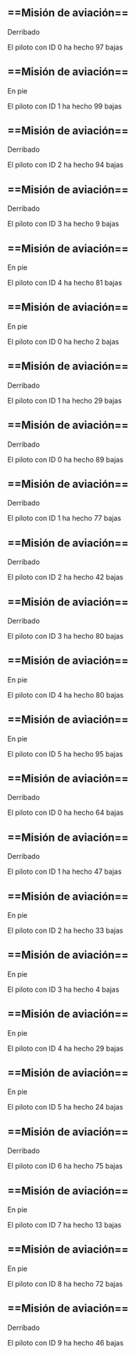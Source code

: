 ## ==Misión de aviación==

Derribado

El piloto con ID 0 ha hecho 97 bajas

## ==Misión de aviación==

En pie

El piloto con ID 1 ha hecho 99 bajas

## ==Misión de aviación==

Derribado

El piloto con ID 2 ha hecho 94 bajas

## ==Misión de aviación==

Derribado

El piloto con ID 3 ha hecho 9 bajas

## ==Misión de aviación==

En pie

El piloto con ID 4 ha hecho 81 bajas

## ==Misión de aviación==

En pie

El piloto con ID 0 ha hecho 2 bajas

## ==Misión de aviación==

Derribado

El piloto con ID 1 ha hecho 29 bajas

## ==Misión de aviación==

Derribado

El piloto con ID 0 ha hecho 89 bajas

## ==Misión de aviación==

Derribado

El piloto con ID 1 ha hecho 77 bajas

## ==Misión de aviación==

Derribado

El piloto con ID 2 ha hecho 42 bajas

## ==Misión de aviación==

Derribado

El piloto con ID 3 ha hecho 80 bajas

## ==Misión de aviación==

En pie

El piloto con ID 4 ha hecho 80 bajas

## ==Misión de aviación==

En pie

El piloto con ID 5 ha hecho 95 bajas

## ==Misión de aviación==

Derribado

El piloto con ID 0 ha hecho 64 bajas

## ==Misión de aviación==

Derribado

El piloto con ID 1 ha hecho 47 bajas

## ==Misión de aviación==

En pie

El piloto con ID 2 ha hecho 33 bajas

## ==Misión de aviación==

En pie

El piloto con ID 3 ha hecho 4 bajas

## ==Misión de aviación==

En pie

El piloto con ID 4 ha hecho 29 bajas

## ==Misión de aviación==

En pie

El piloto con ID 5 ha hecho 24 bajas

## ==Misión de aviación==

Derribado

El piloto con ID 6 ha hecho 75 bajas

## ==Misión de aviación==

En pie

El piloto con ID 7 ha hecho 13 bajas

## ==Misión de aviación==

En pie

El piloto con ID 8 ha hecho 72 bajas

## ==Misión de aviación==

Derribado

El piloto con ID 9 ha hecho 46 bajas

